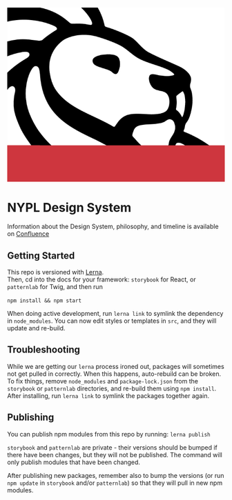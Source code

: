 ![NYPL Logo](./screenshot.png)

# NYPL Design System
Information about the Design System, philosophy, and timeline is available on [Confluence](https://confluence.nypl.org/pages/viewpage.action?spaceKey=DIGTL&title=Design+Systems+Forum) 

## Getting Started
This repo is versioned with [Lerna](https://github.com/lerna/lerna).  
Then, cd into the docs for your framework: `storybook` for React, or `patternlab` for Twig, and then run 

``` npm install && npm start ```

When doing active development, run `lerna link` to symlink the dependency in `node_modules`.  You can now edit styles or templates in `src`, and they will update and re-build.  

## Troubleshooting
While we are getting our `lerna` process ironed out, packages will sometimes not get pulled in correctly.  When this happens, auto-rebuild can be broken.  To fix things, remove `node_modules` and `package-lock.json` from the `storybook` or `patternlab` directories, and re-build them using `npm install`.  After installing, run `lerna link` to symlink the packages together again.  

## Publishing
You can publish npm modules from this repo by running:
```lerna publish```

`storybook` and `patternlab` are private - their versions should be bumped if there have been changes, but they will not be published. 
The command will only publish modules that have been changed.  

After publishing new packages, remember also to bump the versions (or run `npm update` in `storybook` and/or `patternlab`) so that they will pull in new npm modules.  


